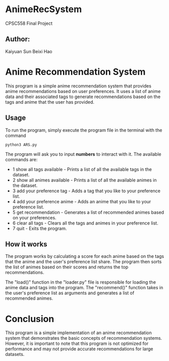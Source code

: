# AnimeRecSystem
CPSC558 Final Project
## Author:

Kaiyuan Sun
Beixi Hao 

# Anime Recommendation System
This program is a simple anime recommendation system that provides anime recommendations based on user preferences. It uses a list of anime data and their associated tags to generate recommendations based on the tags and anime that the user has provided.

## Usage

To run the program, simply execute the program file in the terminal with the command

`python3 ARS.py`

The program will ask you to input **numbers** to interact with it. The available commands are:

- 1 show all tags available - Prints a list of all the available tags in the dataset.
- 2 show all animes available - Prints a list of all the available animes in the dataset.
- 3 add your preference tag - Adds a tag that you like to your preference list.
- 4 add your preference anime - Adds an anime that you like to your preference list.
- 5 get recommendation - Generates a list of recommended animes based on your preferences.
- 6 clear all tags - Clears all the tags and animes in your preference list.
- 7 quit - Exits the program.

## How it works
The program works by calculating a score for each anime based on the tags that the anime and the user's preference list share. The program then sorts the list of animes based on their scores and returns the top recommendations.

The "load()" function in the "loader.py" file is responsible for loading the anime data and tags into the program. The "recommend()" function takes in the user's preference list as arguments and generates a list of recommended animes.

# Conclusion
This program is a simple implementation of an anime recommendation system that demonstrates the basic concepts of recommendation systems. However, it is important to note that this program is not optimized for performance and may not provide accurate recommendations for large datasets.
